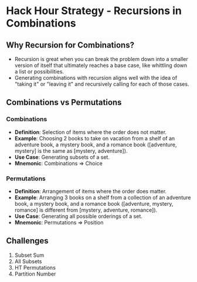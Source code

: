 # Hack Hour Strategy - Recursions in Combinations

## Why Recursion for Combinations?
- Recursion is great when you can break the problem down into a smaller version of itself that ultimately reaches a base case, like whittling down a list or possibilities.
- Generating combinations with recursion aligns well with the idea of "taking it" or "leaving it" and recursively calling for each of those cases.

## Combinations vs Permutations

### Combinations
- **Definition**: Selection of items where the order does not matter.
- **Example**: Choosing 2 books to take on vacation from a shelf of an adventure book, a mystery book, and a romance book ([adventure, mystery] is the same as [mystery, adventure]).
- **Use Case**: Generating subsets of a set.
- **Mnemonic**: Combinations => Choice

### Permutations
- **Definition**: Arrangement of items where the order does matter.
- **Example**: Arranging 3 books on a shelf from a collection of an adventure book, a mystery book, and a romance book ([adventure, mystery, romance] is different from [mystery, adventure, romance]).
- **Use Case**: Generating all possible orderings of a set.
- **Mnemonic**: Permutations => Position

## Challenges
1. Subset Sum
2. All Subsets
3. HT Permutations
4. Partition Number
